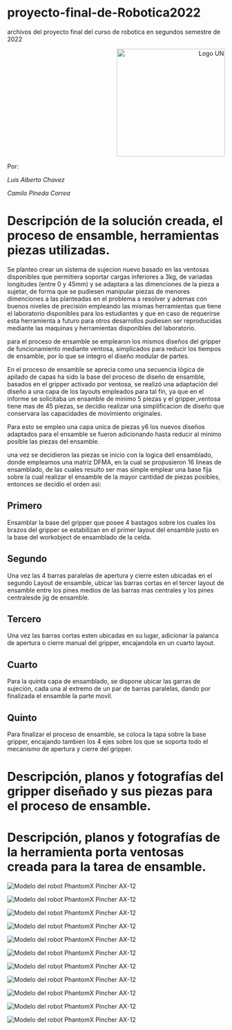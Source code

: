 # proyecto-final-de-Robotica2022
archivos del proyecto final del curso de robotica en segundos semestre de 2022

<div>
<p style = 'text-align:right;'>
<img src="https://encrypted-tbn0.gstatic.com/images?q=tbn:ANd9GcSpw7VUCd_3cj1avB_6YTyQgX4e7nM5mVESyeb72_sLYUPdHkqi1yaDwMyR_tryIhLiRzM&usqp=CAU" alt="Logo UN" width="250px">
</p>
</div>

Por:

*Luis Alberto Chavez* 


*Camilo Pineda Correa*

# Descripción de la solución creada, el proceso de ensamble, herramientas piezas utilizadas.
Se planteo crear un sistema de sujecion nuevo basado en las ventosas disponibles que permitiera soportar cargas inferiores a 3kg, de variadas longitudes (entre 0 y 45mm) y se adaptara a las dimenciones de la pieza a sujetar, de forma que se pudiesen manipular piezas de menores dimenciones a las planteadas en el problema a resolver y ademas con buenos niveles de precisión empleando las mismas herramientas que tiene el laboratorio disponibles para los estudiantes y que en caso de requerirse esta herramienta a futuro para otros desarrollos pudiesen ser reproducidas mediante las maquinas y herramientas disponibles del laboratorio.

para el proceso de ensamble se emplearon los mismos diseños del gripper de funcionamiento mediante ventosa, simplicados para reducir los tiempos de ensamble, por lo que se integro el diseño modular de partes.


En el proceso de ensamble se aprecia como una secuencia lógica de apilado de capas ha sido la base del proceso de diseño de ensamble, basados en el gripper activado por ventosa, se realizó una adaptación del diseño a una capa de los layouts empleados para tal fin, ya que en el informe se solicitaba un ensamble de minimo 5 piezas y el gripper_ventosa tiene mas de 45 piezas, se decidio realizar una simplificacion de diseño que conservara las capacidades de movimiento originales.

Para esto se empleo una capa unica de piezas y6 los nuevos diseños adaptados para el ensamble se fueron adicionando hasta reducir al minimo posible las piezas del ensamble.

una vez se decidieron las piezas se inicio con la logica dell ensamblado, donde empleamos una matriz DFMA, en la cual se propusieron 16 lineas de ensamblado, de las cuales resulto ser mas simple emplear una base fija sobre la cual realizar el ensamble de la mayor cantidad de piezas posibles, entonces se decidio el orden asi:

## Primero
Ensamblar la base del gripper que posee 4 bastagos sobre los cuales los brazos del gripper se estabilizan en el primer layout del ensamble justo en la base del workobject de ensamblado de la celda.

## Segundo
Una vez las 4 barras paralelas de apertura y cierre esten ubicadas en el segundo Layout de ensamble, ubicar las barras cortas en el tercer layout de ensamble entre los pines medios de las barras mas centrales y los pines centralesde jig de ensamble.

## Tercero
Una vez las barras cortas esten ubicadas en su lugar, adicionar la palanca de apertura o cierre manual del gripper, encajandola en un cuarto layout.

## Cuarto
Para la quinta capa de ensamblado, se dispone ubicar las garras de sujeción, cada una al extremo de un par de barras paralelas, dando por finalizada el ensamble la parte movil.

## Quinto 
Para finalizar el proceso de ensamble, se coloca la tapa sobre la base gripper, encajando tambien los 4 ejes sobre los que se soporta todo el mecanismo de apertura y cierre del gripper.

# Descripción, planos y fotografı́as del gripper diseñado y sus piezas para el proceso de ensamble.



# Descripción, planos y fotografı́as de la herramienta porta ventosas creada para la tarea de ensamble.


![Modelo del robot PhantomX Pincher AX-12 ](https://github.com/Rocosso/proyecto-final-de-Robotica2022/blob/main/Imagenes/Gripper%20portaventosas/Gripper.png)

![Modelo del robot PhantomX Pincher AX-12 ](https://github.com/Rocosso/proyecto-final-de-Robotica2022/blob/main/Imagenes/Gripper%20portaventosas/Gripper1.bmp)

![Modelo del robot PhantomX Pincher AX-12 ](https://github.com/Rocosso/proyecto-final-de-Robotica2022/blob/main/Imagenes/Gripper%20portaventosas/Gripper2.bmp)

![Modelo del robot PhantomX Pincher AX-12 ](https://github.com/Rocosso/proyecto-final-de-Robotica2022/blob/main/Imagenes/Gripper%20portaventosas/Gripper3.bmp)

![Modelo del robot PhantomX Pincher AX-12 ](https://github.com/Rocosso/proyecto-final-de-Robotica2022/blob/main/Imagenes/Gripper%20portaventosas/Gripper4.bmp)

![Modelo del robot PhantomX Pincher AX-12 ](https://github.com/Rocosso/proyecto-final-de-Robotica2022/blob/main/Imagenes/Gripper%20portaventosas/Gripper5.bmp)

![Modelo del robot PhantomX Pincher AX-12 ](https://github.com/Rocosso/proyecto-final-de-Robotica2022/blob/main/Imagenes/Gripper%20portaventosas/Gripper6.bmp)

![Modelo del robot PhantomX Pincher AX-12 ](https://github.com/Rocosso/proyecto-final-de-Robotica2022/blob/main/Imagenes/Gripper%20portaventosas/Gripper7.bmp)

![Modelo del robot PhantomX Pincher AX-12 ](https://github.com/Rocosso/proyecto-final-de-Robotica2022/blob/main/Imagenes/Gripper%20portaventosas/Gripper8.bmp)

![Modelo del robot PhantomX Pincher AX-12 ](https://github.com/Rocosso/proyecto-final-de-Robotica2022/blob/main/Imagenes/Gripper%20portaventosas/Gripper9.bmp)

![Modelo del robot PhantomX Pincher AX-12 ](https://github.com/Rocosso/proyecto-final-de-Robotica2022/blob/main/Imagenes/Gripper%20portaventosas/Gripper10.bmp)

